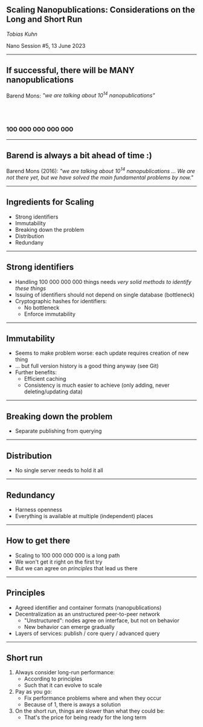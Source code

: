 ## Scaling Nanopublications: Considerations on the Long and Short Run

_Tobias Kuhn_

Nano Session #5, 13 June 2023

---

## If successful, there will be MANY nanopublications

Barend Mons: _"we are talking about 10<sup>14</sup> nanopublications"_

<br><br>

### 100 000 000 000 000

---

## Barend is always a bit ahead of time :)

Barend Mons (2016): _"we are talking about 10<sup>14</sup> nanopublications ... We are not there yet, but we have solved the main fundamental problems by now."_

---

## Ingredients for Scaling

- Strong identifiers
- Immutability
- Breaking down the problem
- Distribution
- Redundany

---

## Strong identifiers

- Handling 100 000 000 000 things needs _very solid methods to identify these things_
- Issuing of identifiers should not depend on single database (bottleneck)
- Cryptographic hashes for identifiers:
  - No bottleneck
  - Enforce immutability

---

## Immutability

- Seems to make problem worse: each update requires creation of new thing
- ... but full version history is a good thing anyway (see Git)
- Further benefits:
  - Efficient caching
  - Consistency is much easier to achieve (only adding, never deleting/updating data)

---

## Breaking down the problem

- Separate publishing from querying

---

## Distribution

- No single server needs to hold it all

---

## Redundancy

- Harness openness
- Everything is available at multiple (independent) places

---

## How to get there

- Scaling to 100 000 000 000 is a long path
- We won't get it right on the first try
- But we can agree on _principles_ that lead us there

---

## Principles

- Agreed identifier and container formats (nanopublications)
- Decentralization as an unstructured peer-to-peer network
  - "Unstructured": nodes agree on interface, but not on behavior
  - New behavior can emerge gradually
- Layers of services: publish / core query / advanced query

---

## Short run

1. Always consider long-run performance:
   - According to principles
   - Such that it can evolve to scale
2. Pay as you go:
   - Fix performance problems where and when they occur
   - Because of 1, there is aways a solution
3. On the short run, things are slower than what they could be:
   - That's the price for being ready for the long term

